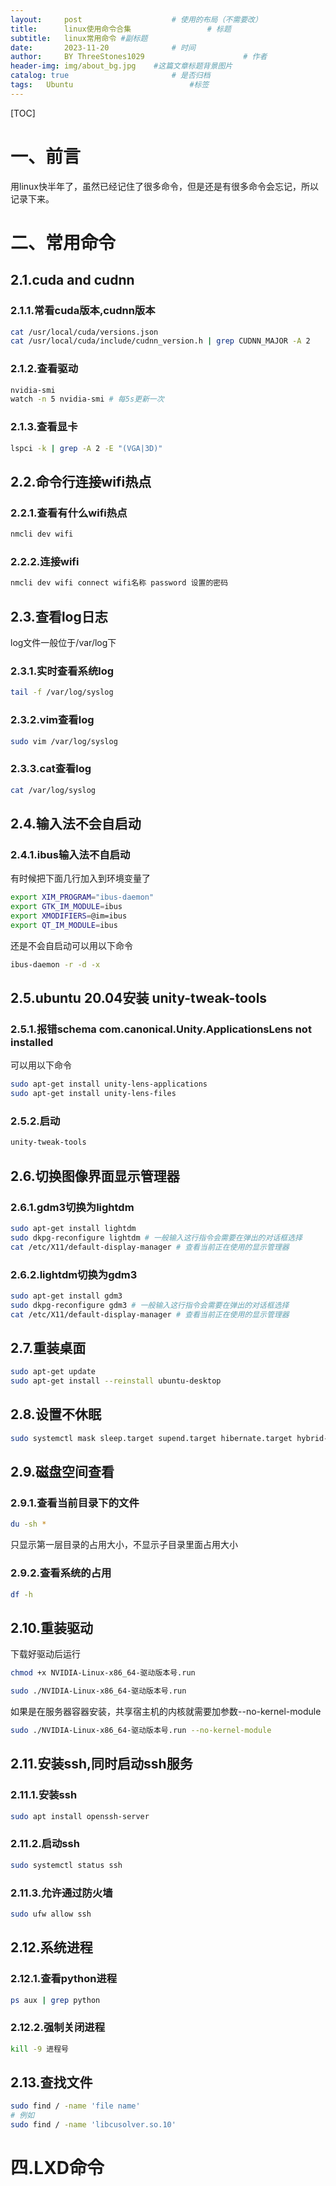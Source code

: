 ```yaml
---
layout:     post   				    # 使用的布局（不需要改）
title:      linux使用命令合集 				# 标题 
subtitle:   linux常用命令 #副标题
date:       2023-11-20 				# 时间
author:     BY ThreeStones1029 						# 作者
header-img: img/about_bg.jpg 	#这篇文章标题背景图片
catalog: true 						# 是否归档
tags:	Ubuntu							#标签
---
```


[TOC]

# 一、前言

用linux快半年了，虽然已经记住了很多命令，但是还是有很多命令会忘记，所以记录下来。

# 二、常用命令

## 2.1.cuda and cudnn

### 2.1.1.常看cuda版本,cudnn版本

~~~bash
cat /usr/local/cuda/versions.json
cat /usr/local/cuda/include/cudnn_version.h | grep CUDNN_MAJOR -A 2
~~~

### 2.1.2.查看驱动

~~~bash
nvidia-smi
watch -n 5 nvidia-smi # 每5s更新一次
~~~

### 2.1.3.查看显卡

~~~bash
lspci -k | grep -A 2 -E "(VGA|3D)"
~~~

## 2.2.命令行连接wifi热点

### 2.2.1.查看有什么wifi热点

~~~bash
nmcli dev wifi
~~~

### 2.2.2.连接wifi

~~~bash
nmcli dev wifi connect wifi名称 password 设置的密码
~~~

## 2.3.查看log日志

log文件一般位于/var/log下

### 2.3.1.实时查看系统log

~~~bash
tail -f /var/log/syslog
~~~

### 2.3.2.vim查看log

~~~bash
sudo vim /var/log/syslog
~~~

### 2.3.3.cat查看log

~~~bash
cat /var/log/syslog
~~~

## 2.4.输入法不会自启动

### 2.4.1.ibus输入法不自启动

有时候把下面几行加入到环境变量了

~~~bash
export XIM_PROGRAM="ibus-daemon"
export GTK_IM_MODULE=ibus
export XMODIFIERS=@im=ibus
export QT_IM_MODULE=ibus
~~~

还是不会自启动可以用以下命令

~~~bash
ibus-daemon -r -d -x
~~~

## 2.5.ubuntu 20.04安装 unity-tweak-tools

### 2.5.1.报错schema com.canonical.Unity.ApplicationsLens not installed

可以用以下命令

~~~bash
sudo apt-get install unity-lens-applications 
sudo apt-get install unity-lens-files
~~~

### 2.5.2.启动

~~~bash
unity-tweak-tools
~~~

## 2.6.切换图像界面显示管理器

### 2.6.1.gdm3切换为lightdm

~~~bash
sudo apt-get install lightdm
sudo dkpg-reconfigure lightdm # 一般输入这行指令会需要在弹出的对话框选择
cat /etc/X11/default-display-manager # 查看当前正在使用的显示管理器
~~~

### 2.6.2.lightdm切换为gdm3

~~~bash
sudo apt-get install gdm3
sudo dkpg-reconfigure gdm3 # 一般输入这行指令会需要在弹出的对话框选择
cat /etc/X11/default-display-manager # 查看当前正在使用的显示管理器
~~~

## 2.7.重装桌面

~~~bash
sudo apt-get update
sudo apt-get install --reinstall ubuntu-desktop
~~~

## 2.8.设置不休眠

~~~bash
sudo systemctl mask sleep.target supend.target hibernate.target hybrid-sleep.target
~~~

## 2.9.磁盘空间查看

### 2.9.1.查看当前目录下的文件

~~~bash
du -sh *
~~~

只显示第一层目录的占用大小，不显示子目录里面占用大小

### 2.9.2.查看系统的占用

~~~bash
df -h
~~~

## 2.10.重装驱动

下载好驱动后运行

~~~bash
chmod +x NVIDIA-Linux-x86_64-驱动版本号.run
~~~

~~~bash
sudo ./NVIDIA-Linux-x86_64-驱动版本号.run
~~~

如果是在服务器容器安装，共享宿主机的内核就需要加参数--no-kernel-module

~~~bash
sudo ./NVIDIA-Linux-x86_64-驱动版本号.run --no-kernel-module
~~~

## 2.11.安装ssh,同时启动ssh服务

### 2.11.1.安装ssh

~~~bash
sudo apt install openssh-server
~~~

### 2.11.2.启动ssh

~~~bash
sudo systemctl status ssh
~~~

### 2.11.3.允许通过防火墙

~~~bash
sudo ufw allow ssh
~~~

## 2.12.系统进程

### 2.12.1.查看python进程

~~~bash
ps aux | grep python
~~~

### 2.12.2.强制关闭进程

~~~bash
kill -9 进程号
~~~

## 2.13.查找文件

~~~bash
sudo find / -name 'file name' 
# 例如
sudo find / -name 'libcusolver.so.10'
~~~



# 四.LXD命令

